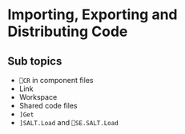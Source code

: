 # Importing, Exporting and Distributing Code

## Sub topics
- `⎕CR` in component files
- Link
- Workspace
- Shared code files
- `]Get`
- `]SALT.Load` and `⎕SE.SALT.Load`


